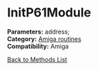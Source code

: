 # InitP61Module

**Parameters:** address;  
**Category:** [Amiga routines](../categories/amiga_routines.md)  
**Compatibility:** Amiga  


[Back to Methods List](../../SUMMARY.md)
